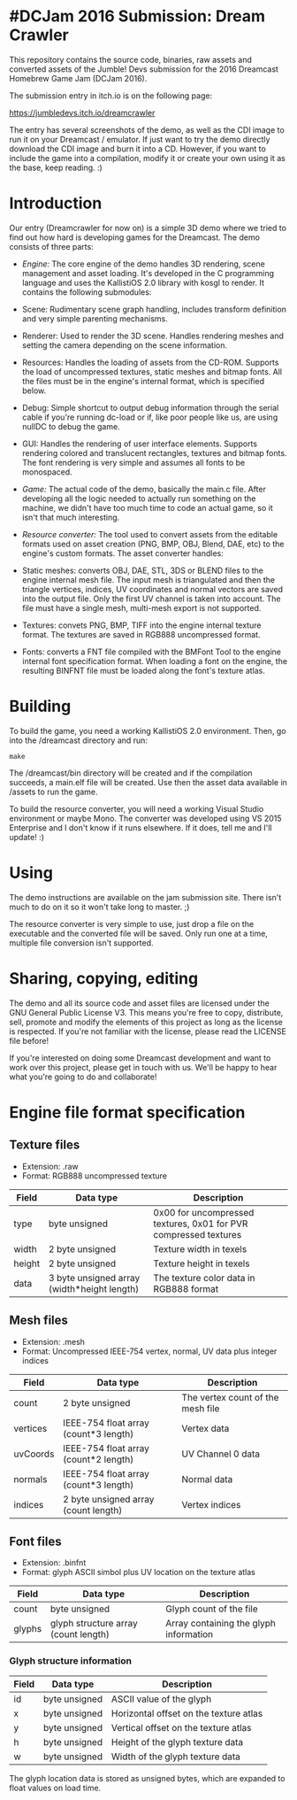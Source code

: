 #DCJam 2016 Submission: Dream Crawler
=====================================

This repository contains the source code, binaries, raw assets and
converted assets of the Jumble! Devs submission for the 2016 Dreamcast
Homebrew Game Jam (DCJam 2016).

The submission entry in itch.io is on the following page:

https://jumbledevs.itch.io/dreamcrawler

The entry has several screenshots of the demo, as well as the CDI image
to run it on your Dreamcast / emulator. If just want to try the demo
directly download the CDI image and burn it into a CD. However, if you
want to include the game into a compilation, modify it or create your
own using it as the base, keep reading. :)

# Introduction

Our entry (Dreamcrawler for now on) is a simple 3D demo where we tried
to find out how hard is developing games for the Dreamcast. The demo
consists of three parts:

+ *Engine:* The core engine of the demo handles 3D rendering, scene
management and asset loading. It's developed in the C programming language
and uses the KallistiOS 2.0 library with kosgl to render.
It contains the following submodules:

+ Scene: Rudimentary scene graph handling, includes transform definition
and very simple parenting mechanisms.

+ Renderer: Used to render the 3D scene. Handles rendering meshes and
setting the camera depending on the scene information.

+ Resources: Handles the loading of assets from the CD-ROM. Supports the
load of uncompressed textures, static meshes and bitmap fonts. All the files
must be in the engine's internal format, which is specified below.

+ Debug: Simple shortcut to output debug information through the serial
cable if you're running dc-load or if, like poor people like us, are using
nullDC to debug the game.

+ GUI: Handles the rendering of user interface elements. Supports rendering 
colored and translucent rectangles, textures and bitmap fonts. The font 
rendering is very simple and assumes all fonts to be monospaced.

+ *Game:* The actual code of the demo, basically the main.c file. After developing 
all the logic needed to actually run something on the machine, we didn't have 
too much time to code an actual game, so it isn't that much interesting.

+ *Resource converter:* The tool used to convert assets from the editable formats
used on asset creation (PNG, BMP, OBJ, Blend, DAE, etc) to the engine's custom
formats. The asset converter handles:

+ Static meshes: converts OBJ, DAE, STL, 3DS or BLEND files to the engine internal
mesh file. The input mesh is triangulated and then the triangle vertices, indices,
UV coordinates and normal vectors are saved into the output file. Only the first UV
channel is taken into account. The file must have a single mesh, multi-mesh export
is not supported.

+ Textures: convets PNG, BMP, TIFF into the engine internal texture format. The textures
are saved in RGB888 uncompressed format.

+ Fonts: converts a FNT file compiled with the BMFont Tool to the engine internal
font specification format. When loading a font on the engine, the resulting BINFNT
file must be loaded along the font's texture atlas.

# Building

To build the game, you need a working KallistiOS 2.0 environment. Then, go into the
/dreamcast directory and run:

```
make
```

The /dreamcast/bin directory will be created and if the compilation succeeds, a main.elf
file will be created. Use then the asset data available in /assets to run the game.

To build the resource converter, you will need a working Visual Studio environment or 
maybe Mono. The converter was developed using VS 2015 Enterprise and I don't know if 
it runs elsewhere. If it does, tell me and I'll update! :)

# Using

The demo instructions are available on the jam submission site. There isn't much to do
on it so it won't take long to master. ;)

The resource converter is very simple to use, just drop a file on the executable and the 
converted file will be saved. Only run one at a time, multiple file conversion isn't supported.

# Sharing, copying, editing

The demo and all its source code and asset files are licensed under the GNU General Public License V3. 
This means you're free to copy, distribute, sell, promote and modify the elements of this project 
as long as the license is respected. If you're not familiar with the license, please read the
LICENSE file before!

If you're interested on doing some Dreamcast development and want to work over this project, 
please get in touch with us. We'll be happy to hear what you're going to do and collaborate!

# Engine file format specification

## Texture files

+ Extension: .raw
+ Format: RGB888 uncompressed texture

|  Field  |  Data type  |  Description  |
|---------|-------------|---------------|
|  type   |   byte unsigned     | 0x00 for uncompressed textures, 0x01 for PVR compressed textures |
|  width  | 2 byte unsigned | Texture width in texels |
| height  | 2 byte unsigned | Texture height in texels |
| data | 3 byte unsigned array (width*height length) | The texture color data in RGB888 format |

## Mesh files

+ Extension: .mesh
+ Format: Uncompressed IEEE-754 vertex, normal, UV data plus integer indices

|  Field  |  Data type  |  Description  |
|---------|-------------|---------------|
| count | 2 byte unsigned | The vertex count of the mesh file |
| vertices | IEEE-754 float array (count*3 length) | Vertex data |
| uvCoords | IEEE-754 float array (count*2 length) | UV Channel 0 data |
| normals | IEEE-754 float array (count*3 length) | Normal data |
| indices | 2 byte unsigned array (count length) | Vertex indices |

## Font files

+ Extension: .binfnt
+ Format: glyph ASCII simbol plus UV location on the texture atlas

|  Field  |  Data type  |  Description  |
|---------|-------------|---------------|
| count | byte unsigned | Glyph count of the file |
| glyphs | glyph structure array (count length) | Array containing the glyph information |

### Glyph structure information

|  Field  |  Data type  |  Description  |
|---------|-------------|---------------|
| id | byte unsigned | ASCII value of the glyph |
| x | byte unsigned | Horizontal offset on the texture atlas |
| y | byte unsigned | Vertical offset on the texture atlas |
| h | byte unsigned | Height of the glyph texture data |
| w | byte unsigned | Width of the glyph texture data |

The glyph location data is stored as unsigned bytes, which are expanded to float values
on load time.

